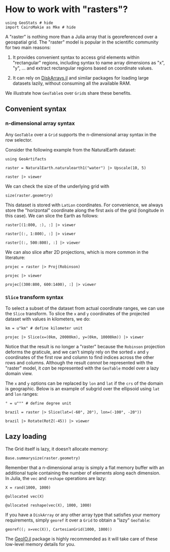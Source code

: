 # How to work with "rasters"?

```@example rasters
using GeoStats # hide
import CairoMakie as Mke # hide
```

A "raster" is nothing more than a Julia array that is georeferenced over a geospatial grid.
The "raster" model is popular in the scientific community for two main reasons:

1. It provides convenient syntax to access grid elements within "rectangular" regions,
   including syntax to name array dimensions as "x", "y", ... and extract rectangular
   regions based on coordinate values.

2. It can rely on [DiskArrays.jl](https://github.com/JuliaIO/DiskArrays.jl) and similar
   packages for loading large datasets lazily, without consuming all the available RAM.

We illustrate how `GeoTable`s over `Grid`s share these benefits.

## Convenient syntax

### n-dimensional array syntax

Any `GeoTable` over a `Grid` supports the n-dimensional array syntax in the row selector.

Consider the following example from the NaturalEarth dataset:

```@example rasters
using GeoArtifacts

raster = NaturalEarth.naturalearth1("water") |> Upscale(10, 5)

raster |> viewer
```

We can check the size of the underlying grid with

```@example rasters
size(raster.geometry)
```

This dataset is stored with `LatLon` coordinates. For convenience, we always store the
"horizontal" coordinate along the first axis of the grid (longitude in this case). We
can slice the Earth as follows:

```@example rasters
raster[(1:800, :), :] |> viewer
```

```@example rasters
raster[(:, 1:800), :] |> viewer
```

```@example rasters
raster[(:, 500:800), :] |> viewer
```

We can also slice after 2D projections, which is more common in the literature:

```@example rasters
projec = raster |> Proj(Robinson)

projec |> viewer
```

```@example rasters
projec[(300:800, 600:1400), :] |> viewer
```

### `Slice` transform syntax

To select a subset of the dataset from actual coordinate ranges, we can use the `Slice` transform.
To slice the `x` and `y` coordinates of the projected dataset with values in kilometers, we do:

```@example rasters
km = u"km" # define kilometer unit

projec |> Slice(x=(0km, 20000km), y=(0km, 10000km)) |> viewer
```

Notice that the result is no longer a "raster" because the `Robinson` projection deforms the graticule,
and we can’t simply rely on the sorted `x` and `y` coordinates of the first row and column to find indices
across the other rows and columns. Although the result *cannot* be represented with the "raster" model,
it *can* be represented with the `GeoTable` model over a lazy domain view.

The `x` and `y` options can be replaced by `lon` and `lat` if the `crs` of the domain is geographic.
Below is an example of subgrid over the ellipsoid using `lat` and `lon` ranges:

```@example rasters
° = u"°" # define degree unit

brazil = raster |> Slice(lat=(-60°, 20°), lon=(-100°, -20°))

brazil |> Rotate(RotZ(-45)) |> viewer
```

## Lazy loading

The Grid itself is lazy, it doesn’t allocate memory:

```@example rasters
Base.summarysize(raster.geometry)
```

Remember that a n-dimensional array is simply a flat memory buffer with an additional tuple containing
the number of elements along each dimension. In Julia, the `vec` and `reshape` operations are lazy:

```@example rasters
X = rand(1000, 1000)

@allocated vec(X)
```

```@example rasters
@allocated reshape(vec(X), 1000, 1000)
```

If you have a `DiskArray` or any other array type that satisfies your memory requirements, simply `georef`
it over a `Grid` to obtain a "lazy" `GeoTable`:

```@example rasters
georef((; x=vec(X)), CartesianGrid(1000, 1000))
```

The [GeoIO.jl](https://github.com/JuliaEarth/GeoIO.jl) package is highly recommended as it will take care
of these low-level memory details for you.
